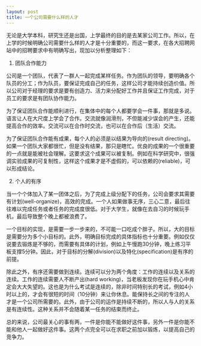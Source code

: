 ```yaml
---
layout: post
title: 一个公司需要什么样的人才
---
```


无论是大学本科，研究生还是出国，上学最终的目的是去某家公司工作。所以，在上学的时候明确公司需要什么样的人才是十分重要的，而这一要求，在各大招聘网站中的招聘要求中有明确写出，现加以分析整理如下：

1. 团队合作能力

  公司是一个团队，代表了一群人一起完成某样任务。作为团队的领导，要明确各个队员的分工；作为队员，要保证完成自己的任务，这样公司才能持续创造价值。所以公司对于经理的要求是要有创造力、活力来分配好工作并且保证工作完成，对于员工的要求是有团队协作能力。

  为了保证团队合作能顺利进行，在集体中的每个人都要学会一件事，那就是多说。语言让人在大尺度上学会了合作。交流就像润滑剂，不但能减少误会的产生，还能提高合作的效率。交流可以在合作时交流，也可以在合作后（生活）交流。

  为了保证团队合作能有成果，每个人的必须是以结果为导向的(result directing)。如果一个团队大家都很忙，但是没有结果，那只是瞎忙。优良的成果的一个很重要的一点就是能被社会理解。这要求这个成果可以被复制。例如在科学研究中，很强调实验成果的可复制性，这样这个成果才是不虚假的，可以依赖的(reliable)，可以形成结论。

2. 个人的有序

  当一个个体加入了某一团体之后，为了完成上级分配下的任务，公司会要求其需要有计划(well-organize)，高效的完成。一个人如果做事无序，三心二意，最后往往难以完成任务或者任务的完成度很低。对于大学生，就像在去自习的时候玩手机，最后导致整个晚上都被浪费了。

  一个目标的实现，是需要一步一步来的，不可能一口吃成个胖子。所以，大的目标是需要分为多个小目标的。此外，明确目标完成的具体指标也十分重要。例如仅仅说要去锻炼是不够的，而需要有具体的计划，例如上午慢跑30分钟，晚上练习平板支撑5分钟。因此，对于目标的分解(division)以及特化(specification)是有序的前提。

  除此之外，有序还需要做到连续。连续可以分为两个角度：工作的连续以及关系的连续。工作的连续需要人不断产出(hard working)，当老板发现你在玩手机心中肯定会大大失望的。这也是为什么考试是连续的，除非时间特别长的考试，例如4小时以上的，才会有很短的时间（10分钟）来让你休息。能保持长之间的专注的人才是一个公司所需要的。此外，由于公司的运作是持续不断的，所以人与人的关系是有连续性。这种关系并不会随着某一任务的结束而终止。

  总的来说，公司最关心的事有两，一件是你能不能做好这件事，另外一件是你能不能和他人一起做好这件事。这两个点完全可以在求职之前加以锻炼，以提高自己的竞争力。
